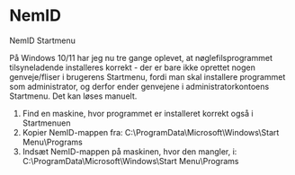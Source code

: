 # NemID
NemID Startmenu

På Windows 10/11 har jeg nu tre gange oplevet, at nøglefilsprogrammet tilsyneladende installeres korrekt - der er bare ikke oprettet nogen genveje/fliser i brugerens Startmenu, fordi man skal installere programmet som administrator, og derfor ender genvejene i administratorkontoens Startmenu.
Det kan løses manuelt.

1. Find en maskine, hvor programmet er installeret korrekt også i Startmenuen
2. Kopier NemID-mappen fra:
    C:\ProgramData\Microsoft\Windows\Start Menu\Programs
3. Indsæt NemID-mappen på maskinen, hvor den mangler, i:
    C:\ProgramData\Microsoft\Windows\Start Menu\Programs
